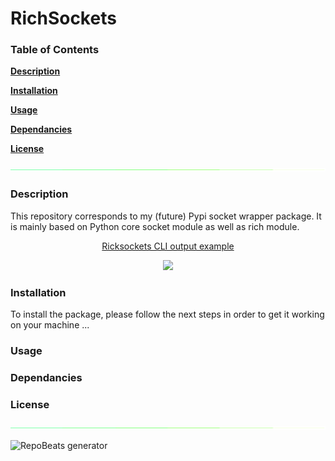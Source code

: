 # RichSockets

### Table of Contents

**[Description](#Description)**<br>

**[Installation](#Installation)**<br>

**[Usage](#Usage)**<br>

**[Dependancies](#Dependancies)**<br>

**[License](#License)**<br>



<p align="center">
	<img src="https://github.com/Lpwlk/Lpwlk/blob/main/assets/pulsing-bar.gif?raw=true">
</p>

### Description

This repository corresponds to my (future) Pypi socket wrapper package. It is mainly based on Python core socket module as well as rich module.

<p align="center">
<u>Ricksockets CLI output example</u>
</p>
<p align="center">
	<img width = "600" src="https://i.kym-cdn.com/photos/images/original/001/688/970/a72.jpg">
</p>

### Installation

To install the package, please follow the next steps in order to get it working on your machine ...

### Usage

### Dependancies

### License

<p align="center">
	<img src="https://github.com/Lpwlk/Lpwlk/blob/main/assets/pulsing-bar.gif?raw=true">
</p>

<p align="center">
<p align="center">

![RepoBeats generator](https://repobeats.axiom.co/api/embed/a9dcf7a67c680871d7836e0dc87e7950c946c8b4.svg "Repobeats analytics image")

</p>

